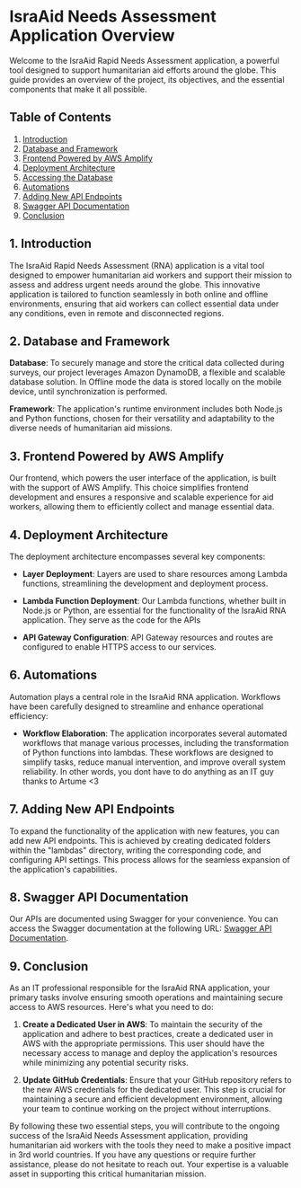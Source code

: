 # IsraAid Needs Assessment Application Overview

Welcome to the IsraAid Rapid Needs Assessment application, a powerful tool designed to support humanitarian aid efforts around the globe. This guide provides an overview of the project, its objectives, and the essential components that make it all possible.

## Table of Contents

1. [Introduction](#introduction)
2. [Database and Framework](#database-and-framework)
3. [Frontend Powered by AWS Amplify](#frontend-powered-by-aws-amplify)
4. [Deployment Architecture](#deployment-architecture)
5. [Accessing the Database](#accessing-the-database)
6. [Automations](#automations)
7. [Adding New API Endpoints](#adding-new-api-endpoints)
8. [Swagger API Documentation](#swagger-api-documentation)
9. [Conclusion](#conclusion)

## 1. Introduction

The IsraAid Rapid Needs Assessment (RNA) application is a vital tool designed to empower humanitarian aid workers and support their mission to assess and address urgent needs around the globe. This innovative application is tailored to function seamlessly in both online and offline environments, ensuring that aid workers can collect essential data under any conditions, even in remote and disconnected regions.

## 2. Database and Framework

**Database**: To securely manage and store the critical data collected during surveys, our project leverages Amazon DynamoDB, a flexible and scalable database solution. In Offline mode the data is stored locally on the mobile device, until synchronization is performed.

**Framework**: The application's runtime environment includes both Node.js and Python functions, chosen for their versatility and adaptability to the diverse needs of humanitarian aid missions.

## 3. Frontend Powered by AWS Amplify

Our frontend, which powers the user interface of the application, is built with the support of AWS Amplify. This choice simplifies frontend development and ensures a responsive and scalable experience for aid workers, allowing them to efficiently collect and manage essential data.

## 4. Deployment Architecture

The deployment architecture encompasses several key components:

- **Layer Deployment**: Layers are used to share resources among Lambda functions, streamlining the development and deployment process.

- **Lambda Function Deployment**: Our Lambda functions, whether built in Node.js or Python, are essential for the functionality of the IsraAid RNA application. They serve as the code for the APIs

- **API Gateway Configuration**: API Gateway resources and routes are configured to enable HTTPS access to our services.

## 6. Automations

Automation plays a central role in the IsraAid RNA application. Workflows have been carefully designed to streamline and enhance operational efficiency:

- **Workflow Elaboration**: The application incorporates several automated workflows that manage various processes, including the transformation of Python functions into lambdas. These workflows are designed to simplify tasks, reduce manual intervention, and improve overall system reliability. In other words, you dont have to do anything as an IT guy thanks to Artume <3

## 7. Adding New API Endpoints

To expand the functionality of the application with new features, you can add new API endpoints. This is achieved by creating dedicated folders within the "lambdas" directory, writing the corresponding code, and configuring API settings. This process allows for the seamless expansion of the application's capabilities.

## 8. Swagger API Documentation

Our APIs are documented using Swagger for your convenience. You can access the Swagger documentation at the following URL: [Swagger API Documentation](https://dom6b8ltd7.execute-api.eu-north-1.amazonaws.com/IsraAid/api-docs/).

## 9. Conclusion

As an IT professional responsible for the IsraAid RNA application, your primary tasks involve ensuring smooth operations and maintaining secure access to AWS resources. Here's what you need to do:

1. **Create a Dedicated User in AWS**: To maintain the security of the application and adhere to best practices, create a dedicated user in AWS with the appropriate permissions. This user should have the necessary access to manage and deploy the application's resources while minimizing any potential security risks.

2. **Update GitHub Credentials**: Ensure that your GitHub repository refers to the new AWS credentials for the dedicated user. This step is crucial for maintaining a secure and efficient development environment, allowing your team to continue working on the project without interruptions.

By following these two essential steps, you will contribute to the ongoing success of the IsraAid Needs Assessment application, providing humanitarian aid workers with the tools they need to make a positive impact in 3rd world countries. If you have any questions or require further assistance, please do not hesitate to reach out. Your expertise is a valuable asset in supporting this critical humanitarian mission.






